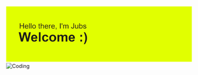 [![MasterHead](./header.png)](https://github.com/JubsHereMan)
<img align="right" alt="Coding" width="1200" height="500" src="https://i.giphy.com/media/v1.Y2lkPTc5MGI3NjExYzRpODN3c2kya2xheWcwdjRkemFxN3Azc2F5d2x4Mml6eXpydDFxMyZlcD12MV9pbnRlcm5hbF9naWZfYnlfaWQmY3Q9Zw/RGyUJwAFjP38P3uEiV/giphy.gif">



